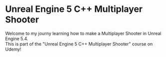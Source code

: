 # Unreal Engine 5 C++ Multiplayer Shooter  

Welcome to my journy learning how to make a Multiplayer Shooter in Unreal Engine 5.4.  
This is part of the "Unreal Engine 5 C++ Multiplayer Shooter" course on Udemy!
